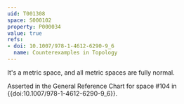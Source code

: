 ```yaml
---
uid: T001308
space: S000102
property: P000034
value: true
refs:
- doi: 10.1007/978-1-4612-6290-9_6
  name: Counterexamples in Topology
---
```


It's a metric space, and all metric spaces are fully normal.

Asserted in the General Reference Chart for space #104 in
{{doi:10.1007/978-1-4612-6290-9_6}}.
